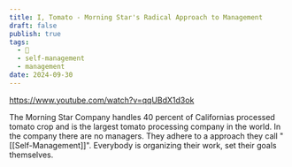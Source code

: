 ```yaml
---
title: I, Tomato - Morning Star's Radical Approach to Management
draft: false
publish: true
tags:
  - 📇
  - self-management
  - management
date: 2024-09-30
---
```

https://www.youtube.com/watch?v=qqUBdX1d3ok

The Morning Star Company handles 40 percent of Californias processed tomato crop and is the largest tomato processing company in the world. In the company there are no managers. They adhere to a approach they call "[[Self-Management]]". Everybody is organizing their work, set their goals themselves. 